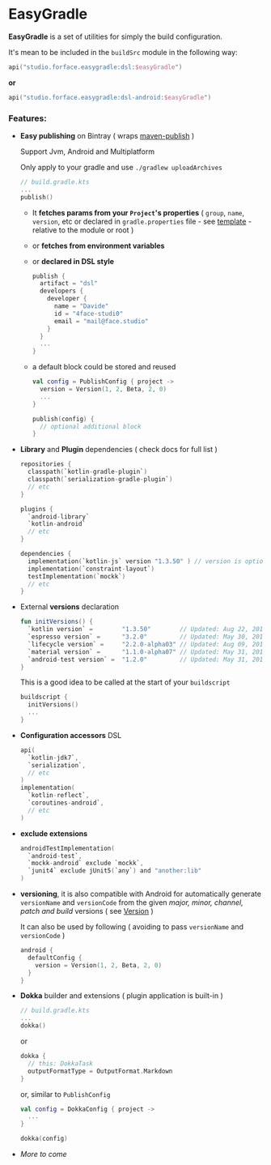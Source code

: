 # EasyGradle

**EasyGradle** is a set of utilities for simply the build configuration.

It's mean to be included in the `buildSrc` module in the following way:

```kotlin
api("studio.forface.easygradle:dsl:$easyGradle")
```
**or**
```kotlin
api("studio.forface.easygradle:dsl-android:$easyGradle")
```



### Features:



* **Easy publishing** on Bintray ( wraps [maven-publish](https://github.com/vanniktech/gradle-maven-publish-plugin) )

  Support Jvm, Android and Multiplatform

  Only apply to your gradle and use `./gradlew uploadArchives`

  ```kotlin
  // build.gradle.kts
  ...
  publish()
  ```

  * It **fetches params from your `Project`'s properties** ( `group`, `name`, `version`, etc or declared in `gradle.properties` file - see [template](https://github.com/4face-studi0/EasyGradle/blob/master/gradle.properties) - relative to the module or root )

  * or **fetches from environment variables**

  * or **declared in DSL style**

    ```kotlin
    publish {
      artifact = "dsl"
      developers {
        developer {
          name = "Davide"
          id = "4face-studi0"
          email = "mail@face.studio"
        }
      }
      ...
    }
    ```

  * a default block could be stored and reused

    ```kotlin
    val config = PublishConfig { project ->
      version = Version(1, 2, Beta, 2, 0)
      ...
    }
    
    publish(config) {
      // optional additional block
    }
    ```

  

* **Library** and **Plugin** dependencies ( check docs for full list )

  ```kotlin
  repositories {
    classpath(`kotlin-gradle-plugin`)
    classpath(`serialization-gradle-plugin`)
    // etc
  }
  
  plugins {
    `android-library`
    `kotlin-android`
    // etc
  }
  
  dependencies {
    implementation(`kotlin-js` version "1.3.50" ) // version is optional
    implementation(`constraint-layout`)
    testImplementation(`mockk`)
    // etc
  }
  ```

  

* External **versions** declaration

  ```kotlin
  fun initVersions() {
    `kotlin version` =        "1.3.50"        // Updated: Aug 22, 2019
    `espresso version` =      "3.2.0"         // Updated: May 30, 2019
    `lifecycle version` =     "2.2.0-alpha03" // Updated: Aug 09, 2019
    `material version` =      "1.1.0-alpha07" // Updated: May 31, 2019
    `android-test version` =  "1.2.0"         // Updated: May 31, 2019
  }
  ```

  This is a good idea to be called at the start of your `buildscript`

  ```kotlin
  buildscript {
    initVersions()
    ...
  }
  ```

  

* **Configuration accessors** DSL

  ```kotlin
  api(
    `kotlin-jdk7`,
    `serialization`,
    // etc
  )
  implementation(
    `kotlin-reflect`,
    `coroutines-android`,
    // etc
  )
  ```



* **exclude extensions**

  ```kotlin
  androidTestImplementation(
    `android-test`,
    `mockk-android` exclude `mockk`,
    `junit4` exclude jUnit5(`any`) and "another:lib"
  )
  ```

  

* **versioning**, it is also compatible with Android for automatically generate `versionName` and `versionCode` from the given *major, minor, channel, patch and build* versions ( see [Version](https://github.com/4face-studi0/EasyGradle/blob/master/dsl/src/main/kotlin/studio/forface/easygradle/dsl/Version.kt) ) 

  It can also be used by following ( avoiding to pass `versionName` and `versionCode` )

  ```kotlin
  android {
    defaultConfig {
      version = Version(1, 2, Beta, 2, 0)
    }
  }
  ```

  

* **Dokka** builder and extensions ( plugin application is built-in )

  ```kotlin
  // build.gradle.kts
  ...
  dokka()
  ```

  or

  ```kotlin
  dokka {
    // this: DokkaTask
    outputFormatType = OutputFormat.Markdown
  }
  ```

  or, similar to `PublishConfig`

  ```kotlin
  val config = DokkaConfig { project ->
    ...
  }
  
  dokka(config)
  ```

  

* *More to come*

